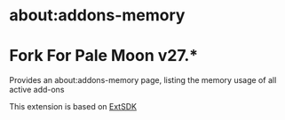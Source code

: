 about:addons-memory
===

Fork For Pale Moon v27.*
===

Provides an about:addons-memory page, listing the memory usage of all active add-ons

This extension is based on [ExtSDK](https://github.com/nmaier/extsdk/)
